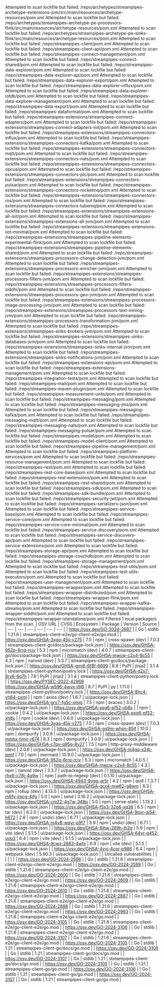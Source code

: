 <!--
  ~ Licensed to the Apache Software Foundation (ASF) under one or more
  ~ contributor license agreements.  See the NOTICE file distributed with
  ~ this work for additional information regarding copyright ownership.
  ~ The ASF licenses this file to You under the Apache License, Version 2.0
  ~ (the "License"); you may not use this file except in compliance with
  ~ the License.  You may obtain a copy of the License at
  ~
  ~    http://www.apache.org/licenses/LICENSE-2.0
  ~
  ~ Unless required by applicable law or agreed to in writing, software
  ~ distributed under the License is distributed on an "AS IS" BASIS,
  ~ WITHOUT WARRANTIES OR CONDITIONS OF ANY KIND, either express or implied.
  ~ See the License for the specific language governing permissions and
  ~ limitations under the License.
  ~
  -->
Attempted to scan lockfile but failed: /repo/archetypes/streampipes-archetype-extensions-jvm/src/main/resources/archetype-resources/pom.xml
Attempted to scan lockfile but failed: /repo/archetypes/streampipes-archetype-pe-processors-flink/src/main/resources/archetype-resources/pom.xml
Attempted to scan lockfile but failed: /repo/archetypes/streampipes-archetype-pe-sinks-flink/src/main/resources/archetype-resources/pom.xml
Attempted to scan lockfile but failed: /repo/streampipes-client/pom.xml
Attempted to scan lockfile but failed: /repo/streampipes-client-api/pom.xml
Attempted to scan lockfile but failed: /repo/streampipes-connect-management/pom.xml
Attempted to scan lockfile but failed: /repo/streampipes-connect-shared/pom.xml
Attempted to scan lockfile but failed: /repo/streampipes-data-explorer/pom.xml
Attempted to scan lockfile but failed: /repo/streampipes-data-explorer-api/pom.xml
Attempted to scan lockfile but failed: /repo/streampipes-data-explorer-export/pom.xml
Attempted to scan lockfile but failed: /repo/streampipes-data-explorer-influx/pom.xml
Attempted to scan lockfile but failed: /repo/streampipes-data-explorer-iotdb/pom.xml
Attempted to scan lockfile but failed: /repo/streampipes-data-explorer-management/pom.xml
Attempted to scan lockfile but failed: /repo/streampipes-data-export/pom.xml
Attempted to scan lockfile but failed: /repo/streampipes-dataformat/pom.xml
Attempted to scan lockfile but failed: /repo/streampipes-extensions/streampipes-connect-adapters/pom.xml
Attempted to scan lockfile but failed: /repo/streampipes-extensions/streampipes-connect-adapters-iiot/pom.xml
Attempted to scan lockfile but failed: /repo/streampipes-extensions/streampipes-connectors-influx/pom.xml
Attempted to scan lockfile but failed: /repo/streampipes-extensions/streampipes-connectors-kafka/pom.xml
Attempted to scan lockfile but failed: /repo/streampipes-extensions/streampipes-connectors-mqtt/pom.xml
Attempted to scan lockfile but failed: /repo/streampipes-extensions/streampipes-connectors-nats/pom.xml
Attempted to scan lockfile but failed: /repo/streampipes-extensions/streampipes-connectors-opcua/pom.xml
Attempted to scan lockfile but failed: /repo/streampipes-extensions/streampipes-connectors-plc/pom.xml
Attempted to scan lockfile but failed: /repo/streampipes-extensions/streampipes-connectors-pulsar/pom.xml
Attempted to scan lockfile but failed: /repo/streampipes-extensions/streampipes-connectors-rocketmq/pom.xml
Attempted to scan lockfile but failed: /repo/streampipes-extensions/streampipes-connectors-ros/pom.xml
Attempted to scan lockfile but failed: /repo/streampipes-extensions/streampipes-connectors-tubemq/pom.xml
Attempted to scan lockfile but failed: /repo/streampipes-extensions/streampipes-extensions-all-iiot/pom.xml
Attempted to scan lockfile but failed: /repo/streampipes-extensions/streampipes-extensions-all-jvm/pom.xml
Attempted to scan lockfile but failed: /repo/streampipes-extensions/streampipes-extensions-iiot-minimal/pom.xml
Attempted to scan lockfile but failed: /repo/streampipes-extensions/streampipes-pipeline-elements-experimental-flink/pom.xml
Attempted to scan lockfile but failed: /repo/streampipes-extensions/streampipes-pipeline-elements-shared/pom.xml
Attempted to scan lockfile but failed: /repo/streampipes-extensions/streampipes-processors-change-detection-jvm/pom.xml
Attempted to scan lockfile but failed: /repo/streampipes-extensions/streampipes-processors-enricher-jvm/pom.xml
Attempted to scan lockfile but failed: /repo/streampipes-extensions/streampipes-processors-filters-jvm/pom.xml
Attempted to scan lockfile but failed: /repo/streampipes-extensions/streampipes-processors-filters-siddhi/pom.xml
Attempted to scan lockfile but failed: /repo/streampipes-extensions/streampipes-processors-geo-jvm/pom.xml
Attempted to scan lockfile but failed: /repo/streampipes-extensions/streampipes-processors-image-processing-jvm/pom.xml
Attempted to scan lockfile but failed: /repo/streampipes-extensions/streampipes-processors-text-mining-jvm/pom.xml
Attempted to scan lockfile but failed: /repo/streampipes-extensions/streampipes-processors-transformation-jvm/pom.xml
Attempted to scan lockfile but failed: /repo/streampipes-extensions/streampipes-sinks-brokers-jvm/pom.xml
Attempted to scan lockfile but failed: /repo/streampipes-extensions/streampipes-sinks-databases-jvm/pom.xml
Attempted to scan lockfile but failed: /repo/streampipes-extensions/streampipes-sinks-internal-jvm/pom.xml
Attempted to scan lockfile but failed: /repo/streampipes-extensions/streampipes-sinks-notifications-jvm/pom.xml
Attempted to scan lockfile but failed: /repo/streampipes-extensions-api/pom.xml
Attempted to scan lockfile but failed: /repo/streampipes-extensions-management/pom.xml
Attempted to scan lockfile but failed: /repo/streampipes-integration-tests/pom.xml
Attempted to scan lockfile but failed: /repo/streampipes-mail/pom.xml
Attempted to scan lockfile but failed: /repo/streampipes-maven-plugin/pom.xml
Attempted to scan lockfile but failed: /repo/streampipes-measurement-units/pom.xml
Attempted to scan lockfile but failed: /repo/streampipes-messaging/pom.xml
Attempted to scan lockfile but failed: /repo/streampipes-messaging-jms/pom.xml
Attempted to scan lockfile but failed: /repo/streampipes-messaging-kafka/pom.xml
Attempted to scan lockfile but failed: /repo/streampipes-messaging-mqtt/pom.xml
Attempted to scan lockfile but failed: /repo/streampipes-messaging-nats/pom.xml
Attempted to scan lockfile but failed: /repo/streampipes-messaging-pulsar/pom.xml
Attempted to scan lockfile but failed: /repo/streampipes-model/pom.xml
Attempted to scan lockfile but failed: /repo/streampipes-model-client/pom.xml
Attempted to scan lockfile but failed: /repo/streampipes-pipeline-management/pom.xml
Attempted to scan lockfile but failed: /repo/streampipes-platform-services/pom.xml
Attempted to scan lockfile but failed: /repo/streampipes-resource-management/pom.xml
Attempted to scan lockfile but failed: /repo/streampipes-rest/pom.xml
Attempted to scan lockfile but failed: /repo/streampipes-rest-core-base/pom.xml
Attempted to scan lockfile but failed: /repo/streampipes-rest-extensions/pom.xml
Attempted to scan lockfile but failed: /repo/streampipes-rest-shared/pom.xml
Attempted to scan lockfile but failed: /repo/streampipes-sdk/pom.xml
Attempted to scan lockfile but failed: /repo/streampipes-sdk-bundle/pom.xml
Attempted to scan lockfile but failed: /repo/streampipes-security-jwt/pom.xml
Attempted to scan lockfile but failed: /repo/streampipes-serializers-json/pom.xml
Attempted to scan lockfile but failed: /repo/streampipes-service-base/pom.xml
Attempted to scan lockfile but failed: /repo/streampipes-service-core/pom.xml
Attempted to scan lockfile but failed: /repo/streampipes-service-core-minimal/pom.xml
Attempted to scan lockfile but failed: /repo/streampipes-service-discovery/pom.xml
Attempted to scan lockfile but failed: /repo/streampipes-service-discovery-api/pom.xml
Attempted to scan lockfile but failed: /repo/streampipes-service-extensions/pom.xml
Attempted to scan lockfile but failed: /repo/streampipes-storage-api/pom.xml
Attempted to scan lockfile but failed: /repo/streampipes-storage-couchdb/pom.xml
Attempted to scan lockfile but failed: /repo/streampipes-storage-management/pom.xml
Attempted to scan lockfile but failed: /repo/streampipes-test-utils/pom.xml
Attempted to scan lockfile but failed: /repo/streampipes-test-utils-executors/pom.xml
Attempted to scan lockfile but failed: /repo/streampipes-user-management/pom.xml
Attempted to scan lockfile but failed: /repo/streampipes-wrapper/pom.xml
Attempted to scan lockfile but failed: /repo/streampipes-wrapper-distributed/pom.xml
Attempted to scan lockfile but failed: /repo/streampipes-wrapper-flink/pom.xml
Attempted to scan lockfile but failed: /repo/streampipes-wrapper-kafka-streams/pom.xml
Attempted to scan lockfile but failed: /repo/streampipes-wrapper-siddhi/pom.xml
Attempted to scan lockfile but failed: /repo/streampipes-wrapper-standalone/pom.xml
Filtered 1 local package/s from the scan.
| OSV URL | CVSS | Ecosystem | Package | Version | Source |
| --- | --- | --- | --- | --- | --- |
| https://osv.dev/GO-2024-2687 |  | Go | stdlib | 1.21.6 | streampipes-client-e2e/go-client-e2e/go.mod |
| https://osv.dev/GHSA-3xgq-45jj-v275 | 7.5 | npm | cross-spawn (dev) | 7.0.3 | streampipes-client-go/docs/package-lock.json |
| https://osv.dev/GHSA-952p-6rrq-rcjv | 5.3 | npm | micromatch (dev) | 4.0.7 | streampipes-client-go/docs/package-lock.json |
| https://osv.dev/GHSA-mwcw-c2x4-8c55 | 4.3 | npm | nanoid (dev) | 3.3.7 | streampipes-client-go/docs/package-lock.json |
| https://osv.dev/GHSA-gmj6-6f8f-6699 | 8.8 | PyPI | jinja2 | 3.1.4 | streampipes-client-python/poetry.lock |
| https://osv.dev/GHSA-q2x7-8rv6-6q7h | 7.8 | PyPI | jinja2 | 3.1.4 | streampipes-client-python/poetry.lock |
| https://osv.dev/PYSEC-2022-42969<br/>https://osv.dev/GHSA-w596-4wvx-j9j6 | 8.7 | PyPI | py | 1.11.0 | streampipes-client-python/poetry.lock |
| https://osv.dev/GHSA-8hc4-vh64-cxmj |  | npm | axios (dev) | 1.6.7 | ui/package-lock.json |
| https://osv.dev/GHSA-grv7-fg5c-xmjg | 7.5 | npm | braces | 3.0.2 | ui/package-lock.json |
| https://osv.dev/GHSA-pxg6-pf52-xh8x |  | npm | cookie | 0.4.2 | ui/package-lock.json |
| https://osv.dev/GHSA-pxg6-pf52-xh8x |  | npm | cookie (dev) | 0.6.0 | ui/package-lock.json |
| https://osv.dev/GHSA-3xgq-45jj-v275 | 7.5 | npm | cross-spawn (dev) | 7.0.3 | ui/package-lock.json |
| https://osv.dev/GHSA-gx9m-whjm-85jf | 10.0 | npm | dompurify | 3.0.9 | ui/package-lock.json |
| https://osv.dev/GHSA-mmhx-hmjr-r674 | 8.3 | npm | dompurify | 3.0.9 | ui/package-lock.json |
| https://osv.dev/GHSA-c7qv-q95q-8v27 | 7.5 | npm | http-proxy-middleware (dev) | 2.0.6 | ui/package-lock.json |
| https://osv.dev/GHSA-m4gq-x24j-jpmf | 7.0 | npm | mermaid | 10.9.0 | ui/package-lock.json |
| https://osv.dev/GHSA-952p-6rrq-rcjv | 5.3 | npm | micromatch | 4.0.5 | ui/package-lock.json |
| https://osv.dev/GHSA-mwcw-c2x4-8c55 | 4.3 | npm | nanoid (dev) | 3.3.7 | ui/package-lock.json |
| https://osv.dev/GHSA-rhx6-c78j-4q9w |  | npm | path-to-regexp (dev) | 0.1.10 | ui/package-lock.json |
| https://osv.dev/GHSA-4943-9vgg-gr5r | 4.2 | npm | quill | 1.3.7 | ui/package-lock.json |
| https://osv.dev/GHSA-gcx4-mw62-g8wm | 8.3 | npm | rollup (dev) | 4.13.0 | ui/package-lock.json |
| https://osv.dev/GHSA-m6fv-jmcg-4jfg | 5.0 | npm | send | 0.16.2 | ui/package-lock.json |
| https://osv.dev/GHSA-cm22-4g7w-348p | 5.0 | npm | serve-static | 1.13.2 | ui/package-lock.json |
| https://osv.dev/GHSA-f5x3-32g6-xq36 | 6.5 | npm | tar (dev) | 6.2.0 | ui/package-lock.json |
| https://osv.dev/GHSA-9qxr-qj54-h672 | 2.6 | npm | undici (dev) | 6.7.1 | ui/package-lock.json |
| https://osv.dev/GHSA-m4v8-wqvr-p9f7 | 3.9 | npm | undici (dev) | 6.7.1 | ui/package-lock.json |
| https://osv.dev/GHSA-8jhw-289h-jh2g | 5.9 | npm | vite (dev) | 5.1.5 | ui/package-lock.json |
| https://osv.dev/GHSA-64vr-g452-qvp3 | 6.4 | npm | vite (dev) | 5.1.5 | ui/package-lock.json |
| https://osv.dev/GHSA-9cwx-2883-4wfx | 6.9 | npm | vite (dev) | 5.1.5 | ui/package-lock.json |
| https://osv.dev/GHSA-4vvj-4cpr-p986 | 6.4 | npm | webpack (dev) | 5.90.3 | ui/package-lock.json |
| Uncalled vulnerabilities |  |  |  |  |  |
| https://osv.dev/GO-2024-2598 |  | Go | stdlib | 1.21.6 | streampipes-client-e2e/go-client-e2e/go.mod |
| https://osv.dev/GO-2024-2599 |  | Go | stdlib | 1.21.6 | streampipes-client-e2e/go-client-e2e/go.mod |
| https://osv.dev/GO-2024-2600 |  | Go | stdlib | 1.21.6 | streampipes-client-e2e/go-client-e2e/go.mod |
| https://osv.dev/GO-2024-2609 |  | Go | stdlib | 1.21.6 | streampipes-client-e2e/go-client-e2e/go.mod |
| https://osv.dev/GO-2024-2610 |  | Go | stdlib | 1.21.6 | streampipes-client-e2e/go-client-e2e/go.mod |
| https://osv.dev/GO-2024-2887 |  | Go | stdlib | 1.21.6 | streampipes-client-e2e/go-client-e2e/go.mod |
| https://osv.dev/GO-2024-2888 |  | Go | stdlib | 1.21.6 | streampipes-client-e2e/go-client-e2e/go.mod |
| https://osv.dev/GO-2024-2963 |  | Go | stdlib | 1.21.6 | streampipes-client-e2e/go-client-e2e/go.mod |
| https://osv.dev/GO-2024-3105 |  | Go | stdlib | 1.21.6 | streampipes-client-e2e/go-client-e2e/go.mod |
| https://osv.dev/GO-2024-3106 |  | Go | stdlib | 1.21.6 | streampipes-client-e2e/go-client-e2e/go.mod |
| https://osv.dev/GO-2024-3107 |  | Go | stdlib | 1.21.6 | streampipes-client-e2e/go-client-e2e/go.mod |
| https://osv.dev/GO-2024-3105 |  | Go | stdlib | 1.21 | streampipes-client-go/docs/go.mod |
| https://osv.dev/GO-2024-3106 |  | Go | stdlib | 1.21 | streampipes-client-go/docs/go.mod |
| https://osv.dev/GO-2024-3107 |  | Go | stdlib | 1.21 | streampipes-client-go/docs/go.mod |
| https://osv.dev/GO-2024-3105 |  | Go | stdlib | 1.21 | streampipes-client-go/go.mod |
| https://osv.dev/GO-2024-3106 |  | Go | stdlib | 1.21 | streampipes-client-go/go.mod |
| https://osv.dev/GO-2024-3107 |  | Go | stdlib | 1.21 | streampipes-client-go/go.mod |
